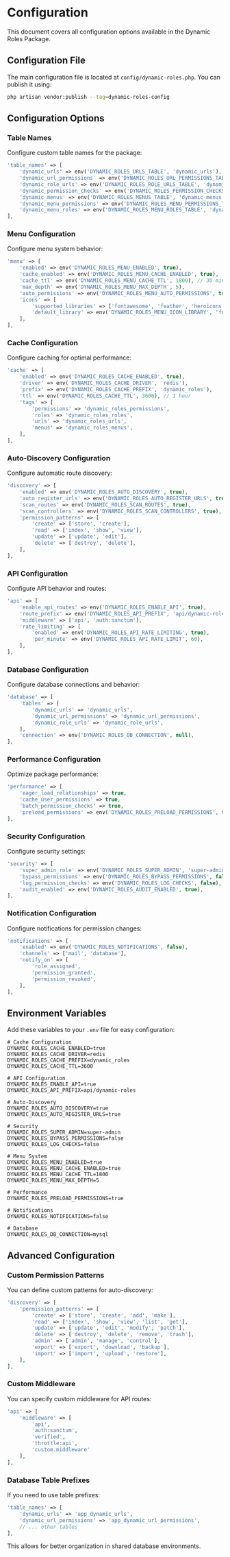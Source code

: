# Configuration

This document covers all configuration options available in the Dynamic Roles Package.

## Configuration File

The main configuration file is located at `config/dynamic-roles.php`. You can publish it using:

```bash
php artisan vendor:publish --tag=dynamic-roles-config
```

## Configuration Options

### Table Names

Configure custom table names for the package:

```php
'table_names' => [
    'dynamic_urls' => env('DYNAMIC_ROLES_URLS_TABLE', 'dynamic_urls'),
    'dynamic_url_permissions' => env('DYNAMIC_ROLES_URL_PERMISSIONS_TABLE', 'dynamic_url_permissions'),
    'dynamic_role_urls' => env('DYNAMIC_ROLES_ROLE_URLS_TABLE', 'dynamic_role_urls'),
    'dynamic_permission_checks' => env('DYNAMIC_ROLES_PERMISSION_CHECKS_TABLE', 'dynamic_permission_checks'),
    'dynamic_menus' => env('DYNAMIC_ROLES_MENUS_TABLE', 'dynamic_menus'),
    'dynamic_menu_permissions' => env('DYNAMIC_ROLES_MENU_PERMISSIONS_TABLE', 'dynamic_menu_permissions'),
    'dynamic_menu_roles' => env('DYNAMIC_ROLES_MENU_ROLES_TABLE', 'dynamic_menu_roles'),
],
```

### Menu Configuration

Configure menu system behavior:

```php
'menu' => [
    'enabled' => env('DYNAMIC_ROLES_MENU_ENABLED', true),
    'cache_enabled' => env('DYNAMIC_ROLES_MENU_CACHE_ENABLED', true),
    'cache_ttl' => env('DYNAMIC_ROLES_MENU_CACHE_TTL', 1800), // 30 minutes
    'max_depth' => env('DYNAMIC_ROLES_MENU_MAX_DEPTH', 5),
    'auto_permissions' => env('DYNAMIC_ROLES_MENU_AUTO_PERMISSIONS', true),
    'icons' => [
        'supported_libraries' => ['fontawesome', 'feather', 'heroicons', 'material'],
        'default_library' => env('DYNAMIC_ROLES_MENU_ICON_LIBRARY', 'fontawesome'),
    ],
],
```

### Cache Configuration

Configure caching for optimal performance:

```php
'cache' => [
    'enabled' => env('DYNAMIC_ROLES_CACHE_ENABLED', true),
    'driver' => env('DYNAMIC_ROLES_CACHE_DRIVER', 'redis'),
    'prefix' => env('DYNAMIC_ROLES_CACHE_PREFIX', 'dynamic_roles'),
    'ttl' => env('DYNAMIC_ROLES_CACHE_TTL', 3600), // 1 hour
    'tags' => [
        'permissions' => 'dynamic_roles_permissions',
        'roles' => 'dynamic_roles_roles',
        'urls' => 'dynamic_roles_urls',
        'menus' => 'dynamic_roles_menus',
    ],
],
```

### Auto-Discovery Configuration

Configure automatic route discovery:

```php
'discovery' => [
    'enabled' => env('DYNAMIC_ROLES_AUTO_DISCOVERY', true),
    'auto_register_urls' => env('DYNAMIC_ROLES_AUTO_REGISTER_URLS', true),
    'scan_routes' => env('DYNAMIC_ROLES_SCAN_ROUTES', true),
    'scan_controllers' => env('DYNAMIC_ROLES_SCAN_CONTROLLERS', true),
    'permission_patterns' => [
        'create' => ['store', 'create'],
        'read' => ['index', 'show', 'view'],
        'update' => ['update', 'edit'],
        'delete' => ['destroy', 'delete'],
    ],
],
```

### API Configuration

Configure API behavior and routes:

```php
'api' => [
    'enable_api_routes' => env('DYNAMIC_ROLES_ENABLE_API', true),
    'route_prefix' => env('DYNAMIC_ROLES_API_PREFIX', 'api/dynamic-roles'),
    'middleware' => ['api', 'auth:sanctum'],
    'rate_limiting' => [
        'enabled' => env('DYNAMIC_ROLES_API_RATE_LIMITING', true),
        'per_minute' => env('DYNAMIC_ROLES_API_RATE_LIMIT', 60),
    ],
],
```

### Database Configuration

Configure database connections and behavior:

```php
'database' => [
    'tables' => [
        'dynamic_urls' => 'dynamic_urls',
        'dynamic_url_permissions' => 'dynamic_url_permissions',
        'dynamic_role_urls' => 'dynamic_role_urls',
    ],
    'connection' => env('DYNAMIC_ROLES_DB_CONNECTION', null),
],
```

### Performance Configuration

Optimize package performance:

```php
'performance' => [
    'eager_load_relationships' => true,
    'cache_user_permissions' => true,
    'batch_permission_checks' => true,
    'preload_permissions' => env('DYNAMIC_ROLES_PRELOAD_PERMISSIONS', true),
],
```

### Security Configuration

Configure security settings:

```php
'security' => [
    'super_admin_role' => env('DYNAMIC_ROLES_SUPER_ADMIN', 'super-admin'),
    'bypass_permissions' => env('DYNAMIC_ROLES_BYPASS_PERMISSIONS', false),
    'log_permission_checks' => env('DYNAMIC_ROLES_LOG_CHECKS', false),
    'audit_enabled' => env('DYNAMIC_ROLES_AUDIT_ENABLED', true),
],
```

### Notification Configuration

Configure notifications for permission changes:

```php
'notifications' => [
    'enabled' => env('DYNAMIC_ROLES_NOTIFICATIONS', false),
    'channels' => ['mail', 'database'],
    'notify_on' => [
        'role_assigned',
        'permission_granted',
        'permission_revoked',
    ],
],
```

## Environment Variables

Add these variables to your `.env` file for easy configuration:

```env
# Cache Configuration
DYNAMIC_ROLES_CACHE_ENABLED=true
DYNAMIC_ROLES_CACHE_DRIVER=redis
DYNAMIC_ROLES_CACHE_PREFIX=dynamic_roles
DYNAMIC_ROLES_CACHE_TTL=3600

# API Configuration
DYNAMIC_ROLES_ENABLE_API=true
DYNAMIC_ROLES_API_PREFIX=api/dynamic-roles

# Auto-Discovery
DYNAMIC_ROLES_AUTO_DISCOVERY=true
DYNAMIC_ROLES_AUTO_REGISTER_URLS=true

# Security
DYNAMIC_ROLES_SUPER_ADMIN=super-admin
DYNAMIC_ROLES_BYPASS_PERMISSIONS=false
DYNAMIC_ROLES_LOG_CHECKS=false

# Menu System
DYNAMIC_ROLES_MENU_ENABLED=true
DYNAMIC_ROLES_MENU_CACHE_ENABLED=true
DYNAMIC_ROLES_MENU_CACHE_TTL=1800
DYNAMIC_ROLES_MENU_MAX_DEPTH=5

# Performance
DYNAMIC_ROLES_PRELOAD_PERMISSIONS=true

# Notifications
DYNAMIC_ROLES_NOTIFICATIONS=false

# Database
DYNAMIC_ROLES_DB_CONNECTION=mysql
```

## Advanced Configuration

### Custom Permission Patterns

You can define custom patterns for auto-discovery:

```php
'discovery' => [
    'permission_patterns' => [
        'create' => ['store', 'create', 'add', 'make'],
        'read' => ['index', 'show', 'view', 'list', 'get'],
        'update' => ['update', 'edit', 'modify', 'patch'],
        'delete' => ['destroy', 'delete', 'remove', 'trash'],
        'admin' => ['admin', 'manage', 'control'],
        'export' => ['export', 'download', 'backup'],
        'import' => ['import', 'upload', 'restore'],
    ],
],
```

### Custom Middleware

You can specify custom middleware for API routes:

```php
'api' => [
    'middleware' => [
        'api',
        'auth:sanctum',
        'verified',
        'throttle:api',
        'custom.middleware'
    ],
],
```

### Database Table Prefixes

If you need to use table prefixes:

```php
'table_names' => [
    'dynamic_urls' => 'app_dynamic_urls',
    'dynamic_url_permissions' => 'app_dynamic_url_permissions',
    // ... other tables
],
```

This allows for better organization in shared database environments.